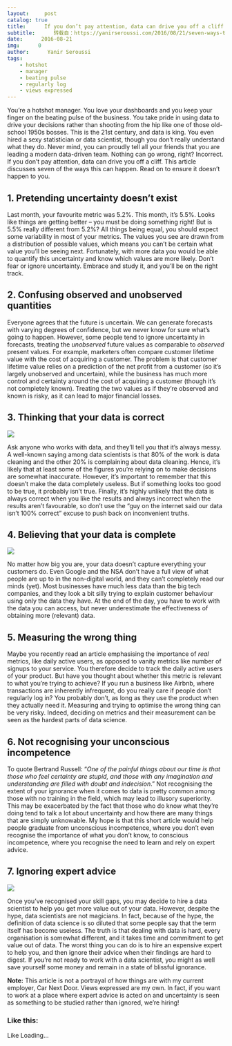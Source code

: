 ```yaml
---
layout:     post
catalog: true
title:      If you don’t pay attention, data can drive you off a cliff
subtitle:      转载自：https://yanirseroussi.com/2016/08/21/seven-ways-to-be-data-driven-off-a-cliff/
date:      2016-08-21
img:      0
author:      Yanir Seroussi
tags:
    - hotshot
    - manager
    - beating pulse
    - regularly log
    - views expressed
---
```


You’re a hotshot manager. You love your dashboards and you keep your finger on the beating pulse of the business. You take pride in using data to drive your decisions rather than shooting from the hip like one of those old-school 1950s bosses. This is the 21st century, and data is king. You even hired a sexy statistician or data scientist, though you don’t really understand what they do. Never mind, you can proudly tell all your friends that you are leading a modern data-driven team. Nothing can go wrong, right? Incorrect. If you don’t pay attention, data can drive you off a cliff. This article discusses seven of the ways this can happen. Read on to ensure it doesn’t happen to you.

## 1. Pretending uncertainty doesn’t exist

Last month, your favourite metric was 5.2%. This month, it’s 5.5%. Looks like things are getting better – you must be doing something right! But is 5.5% really different from 5.2%? All things being equal, you should expect some variability in most of your metrics. The values you see are drawn from a distribution of possible values, which means you can’t be certain what value you’ll be seeing next. Fortunately, with more data you would be able to quantify this uncertainty and know which values are more likely. Don’t fear or ignore uncertainty. Embrace and study it, and you’ll be on the right track.

## 2. Confusing observed and unobserved quantities

Everyone agrees that the future is uncertain. We can generate forecasts with varying degrees of confidence, but we never know for sure what’s going to happen. However, some people tend to ignore uncertainty in forecasts, treating the *unobserved* future values as comparable to *observed* present values. For example, marketers often compare customer lifetime value with the cost of acquiring a customer. The problem is that customer lifetime value relies on a prediction of the net profit from a customer (so it’s largely unobserved and uncertain), while the business has much more control and certainty around the cost of acquiring a customer (though it’s not completely known). Treating the two values as if they’re observed and known is risky, as it can lead to major financial losses.

## 3. Thinking that your data is correct

![](https://yanirseroussi.files.wordpress.com/2016/08/dilbert-average-multiply-data.gif?w=940)


Ask anyone who works with data, and they’ll tell you that it’s always messy. A well-known saying among data scientists is that 80% of the work is data cleaning and the other 20% is complaining about data cleaning. Hence, it’s likely that at least some of the figures you’re relying on to make decisions are somewhat inaccurate. However, it’s important to remember that this doesn’t make the data completely useless. But if something looks too good to be true, it probably isn’t true. Finally, it’s highly unlikely that the data is always correct when you like the results and always incorrect when the results aren’t favourable, so don’t use the “guy on the internet said our data isn’t 100% correct” excuse to push back on inconvenient truths.

## 4. Believing that your data is complete

![](https://yanirseroussi.files.wordpress.com/2016/08/iceberg-e1471431758369.jpg?w=940)


No matter how big you are, your data doesn’t capture everything your customers do. Even Google and the NSA don’t have a full view of what people are up to in the non-digital world, and they can’t completely read our minds (yet). Most businesses have much less data than the big tech companies, and they look a bit silly trying to explain customer behaviour using only the data they have. At the end of the day, you have to work with the data you can access, but never underestimate the effectiveness of obtaining more (relevant) data.

## 5. Measuring the wrong thing

Maybe you recently read an article emphasising the importance of *real* metrics, like daily active users, as opposed to vanity metrics like number of signups to your service. You therefore decide to track the daily active users of your product. But have you thought about whether this metric is relevant to what you’re trying to achieve? If you run a business like Airbnb, where transactions are inherently infrequent, do you really care if people don’t regularly log in? You probably don’t, as long as they use the product when they actually need it. Measuring and trying to optimise the wrong thing can be very risky. Indeed, deciding on metrics and their measurement can be seen as the hardest parts of data science.

## 6. Not recognising your unconscious incompetence

To quote Bertrand Russell: “*One of the painful things about our time is that those who feel certainty are stupid, and those with any imagination and understanding are filled with doubt and indecision*.” Not recognising the extent of your ignorance when it comes to data is pretty common among those with no training in the field, which may lead to illusory superiority. This may be exacerbated by the fact that those who do know what they’re doing tend to talk a lot about uncertainty and how there are many things that are simply unknowable. My hope is that this short article would help people graduate from unconscious incompetence, where you don’t even recognise the importance of what you don’t know, to conscious incompetence, where you recognise the need to learn and rely on expert advice.

## 7. Ignoring expert advice

![](https://yanirseroussi.files.wordpress.com/2016/08/sexy-hal-varian.jpg?w=940)


Once you’ve recognised your skill gaps, you may decide to hire a data scientist to help you get more value out of your data. However, despite the hype, data scientists are not magicians. In fact, because of the hype, the definition of data science is so diluted that some people say that the term itself has become useless. The truth is that dealing with data is hard, every organisation is somewhat different, and it takes time and commitment to get value out of data. The worst thing you can do is to hire an expensive expert to help you, and then ignore their advice when their findings are hard to digest. If you’re not ready to work with a data scientist, you might as well save yourself some money and remain in a state of blissful ignorance.

**Note:** This article is not a portrayal of how things are with my current employer, Car Next Door. Views expressed are my own. In fact, if you want to work at a place where expert advice is acted on and uncertainty is seen as something to be studied rather than ignored, we’re hiring!

### Like this:

Like Loading...
